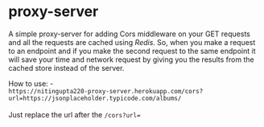 # proxy-server

A simple proxy-server for adding Cors middleware on your GET requests and all the requests are cached using *Redis*. So, when you make a request to an endpoint and if you make the second request to the same endpoint it will save your time and network request by giving you the results from the cached store instead of the server.

How to use: -<br /> ```https://nitingupta220-proxy-server.herokuapp.com/cors?url=https://jsonplaceholder.typicode.com/albums/```
<br />
<br />
Just replace the url after the ```/cors?url=```

